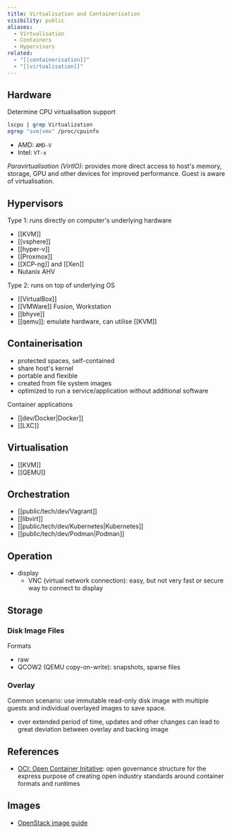 ```yaml
---
title: Virtualisation and Containerisation
visibility: public
aliases:
  - Virtualisation
  - Containers
  - Hypervisors
related:
  - "[[containerisation]]"
  - "[[virtualisation]]"
---
```

## Hardware

Determine CPU virtualisation support

```bash
lscpu | grep Virtualization
egrep "svm|vmx" /proc/cpuinfo
```

- AMD: `AMD-V`
- Intel: `VT-x`

*Paravirtualisation (VirtIO)*: provides more direct access to host's memory, storage, GPU and other devices for improved performance. Guest is aware of virtualisation.


## Hypervisors

Type 1: runs directly on computer's underlying hardware

- [[KVM]]
- [[vsphere]]
- [[hyper-v]]
- [[Proxmox]]
- [[XCP-ng]] and [[Xen]]
- Nutanix AHV

Type 2: runs on top of underlying OS

- [[VirtualBox]]
- [[VMWare]] Fusion, Workstation
- [[bhyve]]
- [[qemu]]: emulate hardware, can utilise [[KVM]]


## Containerisation

- protected spaces, self-contained
- share host's kernel
- portable and flexible
- created from file system images
- optimized to run a service/application without additional software

Container applications

- [[dev/Docker|Docker]]
- [[LXC]]


## Virtualisation

- [[KVM]]
- [[QEMU]]


## Orchestration

- [[public/tech/dev/Vagrant]]
- [[libvirt]]
- [[public/tech/dev/Kubernetes|Kubernetes]]
- [[public/tech/dev/Podman|Podman]]


## Operation

- display
    - VNC (virtual network connection): easy, but not very fast or secure way to connect to display


## Storage

### Disk Image Files

Formats

- raw
- QCOW2 (QEMU copy-on-write): snapshots, sparse files


### Overlay

Common scenario: use immutable read-only disk image with multiple guests and individual overlayed images to save space.

- over extended period of time, updates and other changes can lead to great deviation between overlay and backing image

## References

- [OCI: Open Container Initative](https://opencontainers.org/): open governance structure for the express purpose of creating open industry standards around container formats and runtimes


## Images

- [OpenStack image guide](https://docs.openstack.org/image-guide/obtain-images.html)
